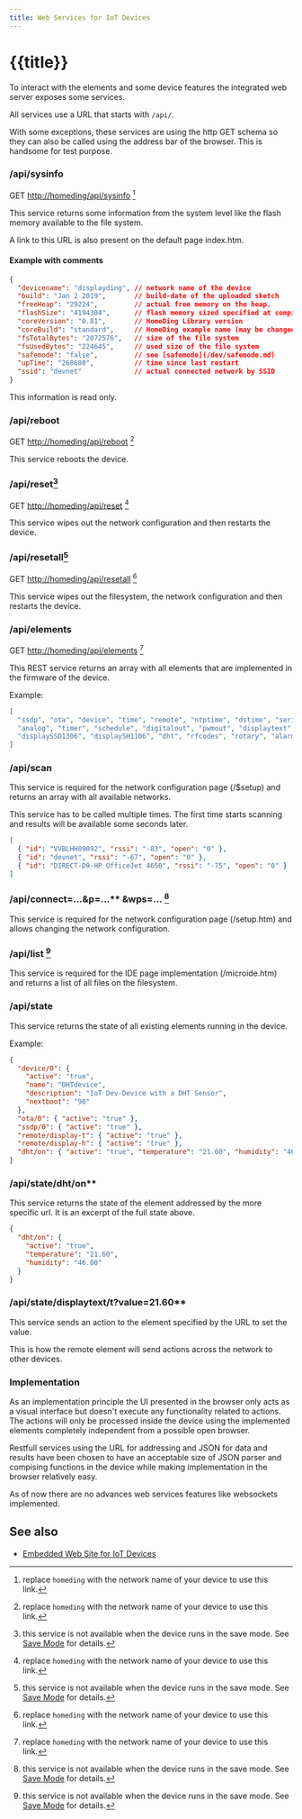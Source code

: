 ```yaml
---
title: Web Services for IoT Devices
---
```


# {{title}}

To interact with the elements and some device features the integrated web server exposes some services.

All services use a URL that starts with `/api/`.

With some exceptions, these services are using the http GET schema so they can also be called using the address bar of the browser.
This is handsome for test purpose.


### /api/sysinfo

GET <http://homeding/api/sysinfo> [^hostname]

This service returns some information from the system level like the flash memory available to the file system.

A link to this URL is also present on the default page index.htm.

#### Example with comments

```json
{
  "devicename": "displayding", // network name of the device
  "build": "Jan 2 2019",       // build-date of the uploaded sketch
  "freeHeap": "29224",         // actual free memory on the heap.
  "flashSize": "4194304",      // flash memory sized specified at compile time
  "coreVersion": "0.81",       // HomeDing Library version
  "coreBuild": "standard",     // HomeDing example name (may be changed in sketch)
  "fsTotalBytes": "2072576",   // size of the file system
  "fsUsedBytes": "224645",     // used size of the file system
  "safemode": "false",         // see [safemode](/dev/safemode.md)
  "upTime": "268680",          // time since last restart
  "ssid": "devnet"             // actual connected network by SSID
}
```

This information is read only.


### /api/reboot

GET <http://homeding/api/reboot> [^hostname]

This service reboots the device.


### /api/reset[^safemode]

GET <http://homeding/api/reset> [^hostname]

This service wipes out the network configuration and then restarts the device.


### /api/resetall[^safemode]

GET <http://homeding/api/resetall> [^hostname]

This service wipes out the filesystem, the network configuration and then restarts the device.


### /api/elements

GET <http://homeding/api/elements> [^hostname]

This REST service returns an array with all elements that are implemented in the firmware of the device.

Example:

```json
[
  "ssdp", "ota", "device", "time", "remote", "ntptime", "dstime", "serialcmd", "value", "button",
  "analog", "timer", "schedule", "digitalout", "pwmout", "displaytext", "displaydot", "displayLCD",
  "displaySSD1306", "displaySH1106", "dht", "rfcodes", "rotary", "alarm"
]
```


### /api/scan

This service is required for the network configuration page (/$setup) and returns an array with all available networks.

This service has to be called multiple times. The first time starts scanning and results will be available some seconds later.

```json
[
  { "id": "VVBLHH09092", "rssi": "-83", "open": "0" },
  { "id": "devnet", "rssi": "-67", "open": "0" },
  { "id": "DIRECT-D9-HP OfficeJet 4650", "rssi": "-75", "open": "0" }
]
```

### /api/connect=...&p=...\*\* &wps=... [^safemode]

This service is required for the network configuration page (/setup.htm) and allows changing the network configuration.

### /api/list [^safemode]

This service is required for the IDE page implementation (/microide.htm) and returns a list of all files on the filesystem.

### /api/state

This service returns the state of all existing elements running in the device.

Example:

```json
{
  "device/0": {
    "active": "true",
    "name": "DHTdevice",
    "description": "IoT Dev-Device with a DHT Sensor",
    "nextboot": "90"
  },
  "ota/0": { "active": "true" },
  "ssdp/0": { "active": "true" },
  "remote/display-t": { "active": "true" },
  "remote/display-h": { "active": "true" },
  "dht/on": { "active": "true", "temperature": "21.60", "humidity": "46.00" }
}
```

### /api/state/dht/on\*\*

This service returns the state of the element addressed by the more specific url. It is an excerpt of the full state above.

```json
{
  "dht/on": {
    "active": "true",
    "temperature": "21.60",
    "humidity": "46.00"
  }
}
```

### /api/state/displaytext/t?value=21.60\*\*

This service sends an action to the element specified by the URL to set the value.

This is how the remote element will send actions across the network to other devices.


### Implementation

As an implementation principle the UI presented in the browser only acts as a visual interface but doesn't execute any functionality related to actions.
The actions will only be processed inside the device using the implemented elements completely independent from a possible open browser.

Restfull services using the URL for addressing and JSON for data and results have been chosen to have an acceptable size of JSON parser
and compising functions in the device while making implementation in the browser relatively easy.

As of now there are no advances web services features like websockets implemented.


## See also

- [Embedded Web Site for IoT Devices](/dev/website.md)

[^hostname]: replace `homeding` with the network name of your device to use this link.
[^safemode]: this service is not available when the device runs in the save mode. See [Save Mode](/dev/safemode.md) for details.

